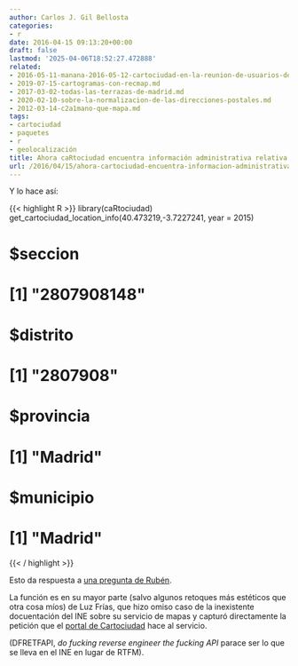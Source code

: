 ```yaml
---
author: Carlos J. Gil Bellosta
categories:
- r
date: 2016-04-15 09:13:20+00:00
draft: false
lastmod: '2025-04-06T18:52:27.472888'
related:
- 2016-05-11-manana-2016-05-12-cartociudad-en-la-reunion-de-usuarios-de-r-de-madrid.md
- 2019-07-15-cartogramas-con-recmap.md
- 2017-03-02-todas-las-terrazas-de-madrid.md
- 2020-02-10-sobre-la-normalizacion-de-las-direcciones-postales.md
- 2012-03-14-c2a1mano-que-mapa.md
tags:
- cartociudad
- paquetes
- r
- geolocalización
title: Ahora caRtociudad encuentra información administrativa relativa a un punto
url: /2016/04/15/ahora-cartociudad-encuentra-informacion-administrativa-relativa-a-un-punto/
---
```


Y lo hace así:

{{< highlight R >}}
library(caRtociudad)
get_cartociudad_location_info(40.473219,-3.7227241, year = 2015)
# $seccion
# [1] "2807908148"
#
# $distrito
# [1] "2807908"
#
# $provincia
# [1] "Madrid"
#
# $municipio
# [1] "Madrid"
{{< / highlight >}}

Esto da respuesta a [una pregunta de Rubén](https://www.datanalytics.com/2016/03/31/cartociudad/).

La función es en su mayor parte (salvo algunos retoques más estéticos que otra cosa míos) de Luz Frías, que hizo omiso caso de la inexistente docuentación del INE sobre su servicio de mapas y capturó directamente la petición que el [portal de Cartociudad](http://www.cartociudad.es/visor/) hace al servicio.

(DFRETFAPI, _do fucking reverse engineer the fucking API_ parace ser lo que se lleva en el INE en lugar de RTFM).